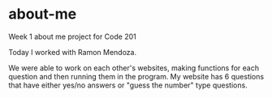 # about-me
Week 1 about me project for Code 201

Today I worked with Ramon Mendoza. 

We were able to work on each other's websites, making functions for each question and then running them in the program. My website has 6 questions that have either yes/no answers or "guess the number" type questions.
